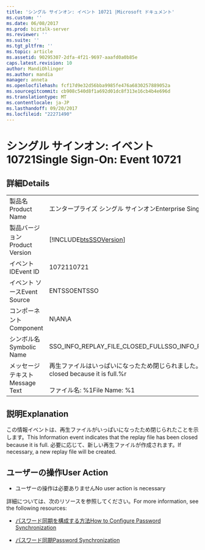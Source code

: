 ```yaml
---
title: 'シングル サインオン: イベント 10721 |Microsoft ドキュメント'
ms.custom: ''
ms.date: 06/08/2017
ms.prod: biztalk-server
ms.reviewer: ''
ms.suite: ''
ms.tgt_pltfrm: ''
ms.topic: article
ms.assetid: 90295307-2dfa-4f21-9697-aaafd0a0b85e
caps.latest.revision: 10
author: MandiOhlinger
ms.author: mandia
manager: anneta
ms.openlocfilehash: fcf17d9e32d56bba9985fe476a6830257889052a
ms.sourcegitcommit: cb908c540d8f1a692d01dc8f313e16cb4b4e696d
ms.translationtype: MT
ms.contentlocale: ja-JP
ms.lasthandoff: 09/20/2017
ms.locfileid: "22271490"
---
```

# <a name="single-sign-on-event-10721"></a><span data-ttu-id="c9dae-102">シングル サインオン: イベント 10721</span><span class="sxs-lookup"><span data-stu-id="c9dae-102">Single Sign-On: Event 10721</span></span>
## <a name="details"></a><span data-ttu-id="c9dae-103">詳細</span><span class="sxs-lookup"><span data-stu-id="c9dae-103">Details</span></span>  
  
|||  
|-|-|  
|<span data-ttu-id="c9dae-104">製品名</span><span class="sxs-lookup"><span data-stu-id="c9dae-104">Product Name</span></span>|<span data-ttu-id="c9dae-105">エンタープライズ シングル サインオン</span><span class="sxs-lookup"><span data-stu-id="c9dae-105">Enterprise Single Sign-On</span></span>|  
|<span data-ttu-id="c9dae-106">製品バージョン</span><span class="sxs-lookup"><span data-stu-id="c9dae-106">Product Version</span></span>|[!INCLUDE[btsSSOVersion](../includes/btsssoversion-md.md)]|  
|<span data-ttu-id="c9dae-107">イベント ID</span><span class="sxs-lookup"><span data-stu-id="c9dae-107">Event ID</span></span>|<span data-ttu-id="c9dae-108">10721</span><span class="sxs-lookup"><span data-stu-id="c9dae-108">10721</span></span>|  
|<span data-ttu-id="c9dae-109">イベント ソース</span><span class="sxs-lookup"><span data-stu-id="c9dae-109">Event Source</span></span>|<span data-ttu-id="c9dae-110">ENTSSO</span><span class="sxs-lookup"><span data-stu-id="c9dae-110">ENTSSO</span></span>|  
|<span data-ttu-id="c9dae-111">コンポーネント</span><span class="sxs-lookup"><span data-stu-id="c9dae-111">Component</span></span>|<span data-ttu-id="c9dae-112">N\A</span><span class="sxs-lookup"><span data-stu-id="c9dae-112">N\A</span></span>|  
|<span data-ttu-id="c9dae-113">シンボル名</span><span class="sxs-lookup"><span data-stu-id="c9dae-113">Symbolic Name</span></span>|<span data-ttu-id="c9dae-114">SSO_INFO_REPLAY_FILE_CLOSED_FULL</span><span class="sxs-lookup"><span data-stu-id="c9dae-114">SSO_INFO_REPLAY_FILE_CLOSED_FULL</span></span>|  
|<span data-ttu-id="c9dae-115">メッセージ テキスト</span><span class="sxs-lookup"><span data-stu-id="c9dae-115">Message Text</span></span>|<span data-ttu-id="c9dae-116">再生ファイルはいっぱいになったため閉じられました。%r</span><span class="sxs-lookup"><span data-stu-id="c9dae-116">The replay file has been closed because it is full.%r</span></span><br /><br /> <span data-ttu-id="c9dae-117">ファイル名: %1</span><span class="sxs-lookup"><span data-stu-id="c9dae-117">File Name: %1</span></span>|  
  
## <a name="explanation"></a><span data-ttu-id="c9dae-118">説明</span><span class="sxs-lookup"><span data-stu-id="c9dae-118">Explanation</span></span>  
 <span data-ttu-id="c9dae-119">この情報イベントは、再生ファイルがいっぱいになったため閉じられたことを示します。</span><span class="sxs-lookup"><span data-stu-id="c9dae-119">This Information event indicates that the replay file has been closed because it is full.</span></span> <span data-ttu-id="c9dae-120">必要に応じて、新しい再生ファイルが作成されます。</span><span class="sxs-lookup"><span data-stu-id="c9dae-120">If necessary, a new replay file will be created.</span></span>  
  
## <a name="user-action"></a><span data-ttu-id="c9dae-121">ユーザーの操作</span><span class="sxs-lookup"><span data-stu-id="c9dae-121">User Action</span></span>  
  
-   <span data-ttu-id="c9dae-122">ユーザーの操作は必要ありません</span><span class="sxs-lookup"><span data-stu-id="c9dae-122">No user action is necessary</span></span>  
  
 <span data-ttu-id="c9dae-123">詳細については、次のリソースを参照してください。</span><span class="sxs-lookup"><span data-stu-id="c9dae-123">For more information, see the following resources:</span></span>  
  
-   [<span data-ttu-id="c9dae-124">パスワード同期を構成する方法</span><span class="sxs-lookup"><span data-stu-id="c9dae-124">How to Configure Password Synchronization</span></span>](../core/how-to-configure-password-synchronization.md)  
  
-   [<span data-ttu-id="c9dae-125">パスワード同期</span><span class="sxs-lookup"><span data-stu-id="c9dae-125">Password Synchronization</span></span>](../core/password-synchronization2.md)